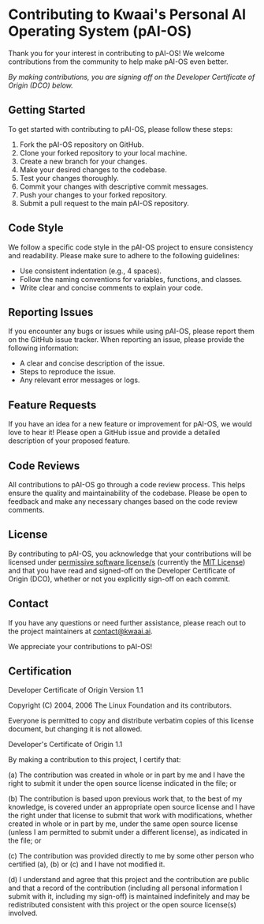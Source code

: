 # Contributing to Kwaai's Personal AI Operating System (pAI-OS)

Thank you for your interest in contributing to pAI-OS! We welcome contributions from the community to help make pAI-OS even better.

_By making contributions, you are signing off on the Developer Certificate of Origin (DCO) below._

## Getting Started

To get started with contributing to pAI-OS, please follow these steps:

1. Fork the pAI-OS repository on GitHub.
2. Clone your forked repository to your local machine.
3. Create a new branch for your changes.
4. Make your desired changes to the codebase.
5. Test your changes thoroughly.
6. Commit your changes with descriptive commit messages.
7. Push your changes to your forked repository.
8. Submit a pull request to the main pAI-OS repository.

## Code Style

We follow a specific code style in the pAI-OS project to ensure consistency and readability. Please make sure to adhere to the following guidelines:

- Use consistent indentation (e.g., 4 spaces).
- Follow the naming conventions for variables, functions, and classes.
- Write clear and concise comments to explain your code.

## Reporting Issues

If you encounter any bugs or issues while using pAI-OS, please report them on the GitHub issue tracker. When reporting an issue, please provide the following information:

- A clear and concise description of the issue.
- Steps to reproduce the issue.
- Any relevant error messages or logs.

## Feature Requests

If you have an idea for a new feature or improvement for pAI-OS, we would love to hear it! Please open a GitHub issue and provide a detailed description of your proposed feature.

## Code Reviews

All contributions to pAI-OS go through a code review process. This helps ensure the quality and maintainability of the codebase. Please be open to feedback and make any necessary changes based on the code review comments.

## License
By contributing to pAI-OS, you acknowledge that your contributions will be licensed under [permissive software license/s](https://en.wikipedia.org/wiki/Permissive_software_license) (currently the [MIT License](https://opensource.org/licenses/MIT)) and that you have read and signed-off on the Developer Certificate of Origin (DCO), whether or not you explicitly sign-off on each commit.

## Contact

If you have any questions or need further assistance, please reach out to the project maintainers at [contact@kwaai.ai](mailto:contact@kwaai.ai).

We appreciate your contributions to pAI-OS!

## Certification

Developer Certificate of Origin
Version 1.1

Copyright (C) 2004, 2006 The Linux Foundation and its contributors.

Everyone is permitted to copy and distribute verbatim copies of this
license document, but changing it is not allowed.


Developer's Certificate of Origin 1.1

By making a contribution to this project, I certify that:

(a) The contribution was created in whole or in part by me and I
    have the right to submit it under the open source license
    indicated in the file; or

(b) The contribution is based upon previous work that, to the best
    of my knowledge, is covered under an appropriate open source
    license and I have the right under that license to submit that
    work with modifications, whether created in whole or in part
    by me, under the same open source license (unless I am
    permitted to submit under a different license), as indicated
    in the file; or

(c) The contribution was provided directly to me by some other
    person who certified (a), (b) or (c) and I have not modified
    it.

(d) I understand and agree that this project and the contribution
    are public and that a record of the contribution (including all
    personal information I submit with it, including my sign-off) is
    maintained indefinitely and may be redistributed consistent with
    this project or the open source license(s) involved.
